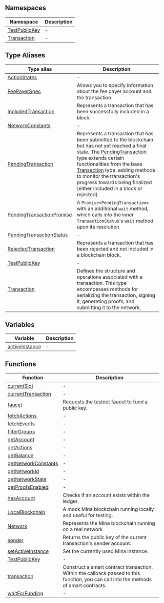## Namespaces

| Namespace | Description |
| ------ | ------ |
| [TestPublicKey](namespaces/TestPublicKey/README.md) | - |
| [Transaction](namespaces/Transaction/README.md) | - |

## Type Aliases

| Type alias | Description |
| ------ | ------ |
| [ActionStates](type-aliases/ActionStates.md) | - |
| [FeePayerSpec](type-aliases/FeePayerSpec.md) | Allows you to specify information about the fee payer account and the transaction. |
| [IncludedTransaction](type-aliases/IncludedTransaction.md) | Represents a transaction that has been successfully included in a block. |
| [NetworkConstants](type-aliases/NetworkConstants.md) | - |
| [PendingTransaction](type-aliases/PendingTransaction.md) | Represents a transaction that has been submitted to the blockchain but has not yet reached a final state. The [PendingTransaction](type-aliases/PendingTransaction.md) type extends certain functionalities from the base [Transaction](type-aliases/Transaction.md) type, adding methods to monitor the transaction's progress towards being finalized (either included in a block or rejected). |
| [PendingTransactionPromise](type-aliases/PendingTransactionPromise.md) | A `Promise<PendingTransaction>` with an additional `wait` method, which calls into the inner `TransactionStatus`'s `wait` method upon its resolution. |
| [PendingTransactionStatus](type-aliases/PendingTransactionStatus.md) | - |
| [RejectedTransaction](type-aliases/RejectedTransaction.md) | Represents a transaction that has been rejected and not included in a blockchain block. |
| [TestPublicKey](type-aliases/TestPublicKey.md) | - |
| [Transaction](type-aliases/Transaction.md) | Defines the structure and operations associated with a transaction. This type encompasses methods for serializing the transaction, signing it, generating proofs, and submitting it to the network. |

## Variables

| Variable | Description |
| ------ | ------ |
| [activeInstance](variables/activeInstance.md) | - |

## Functions

| Function | Description |
| ------ | ------ |
| [currentSlot](functions/currentSlot.md) | - |
| [currentTransaction](functions/currentTransaction.md) | - |
| [faucet](functions/faucet.md) | Requests the [testnet faucet](https://faucet.minaprotocol.com/api/v1/faucet) to fund a public key. |
| [fetchActions](functions/fetchActions.md) | - |
| [fetchEvents](functions/fetchEvents.md) | - |
| [filterGroups](functions/filterGroups.md) | - |
| [getAccount](functions/getAccount.md) | - |
| [getActions](functions/getActions.md) | - |
| [getBalance](functions/getBalance.md) | - |
| [getNetworkConstants](functions/getNetworkConstants.md) | - |
| [getNetworkId](functions/getNetworkId.md) | - |
| [getNetworkState](functions/getNetworkState.md) | - |
| [getProofsEnabled](functions/getProofsEnabled.md) | - |
| [hasAccount](functions/hasAccount.md) | Checks if an account exists within the ledger. |
| [LocalBlockchain](functions/LocalBlockchain.md) | A mock Mina blockchain running locally and useful for testing. |
| [Network](functions/Network.md) | Represents the Mina blockchain running on a real network |
| [sender](functions/sender.md) | Returns the public key of the current transaction's sender account. |
| [setActiveInstance](functions/setActiveInstance.md) | Set the currently used Mina instance. |
| [TestPublicKey](functions/TestPublicKey.md) | - |
| [transaction](functions/transaction.md) | Construct a smart contract transaction. Within the callback passed to this function, you can call into the methods of smart contracts. |
| [waitForFunding](functions/waitForFunding.md) | - |
